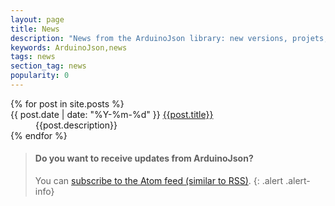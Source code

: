```yaml
---
layout: page
title: News
description: "News from the ArduinoJson library: new versions, projets, advices and more!"
keywords: ArduinoJson,news
tags: news
section_tag: news
popularity: 0
---
```


<dl>
  {% for post in site.posts %}
	<dt>{{ post.date | date: "%Y-%m-%d" }} <a href ="{{site.baseurl}}{{post.url}}">{{post.title}}</a></dt>
    <dd>{{post.description}}</dd>
  {% endfor %}
</dl>

> #### Do you want to receive updates from ArduinoJson?
> 
> You can [subscribe to the Atom feed (similar to RSS)]({{site.baseurl}}/feed.xml).
{: .alert .alert-info}